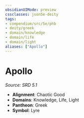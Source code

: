```yaml
---
obsidianUIMode: preview
cssclasses: json5e-deity
tags:
- compendium/src/5e/phb
- deity/greek
- domain/knowledge
- domain/life
- domain/light
aliases: ["Apollo"]
---
```

# Apollo
*Source: SRD 5.1* 

- **Alignment**: Chaotic Good
- **Domains**: Knowledge, Life, Light
- **Pantheon**: Greek
- **Symbol**: Lyre